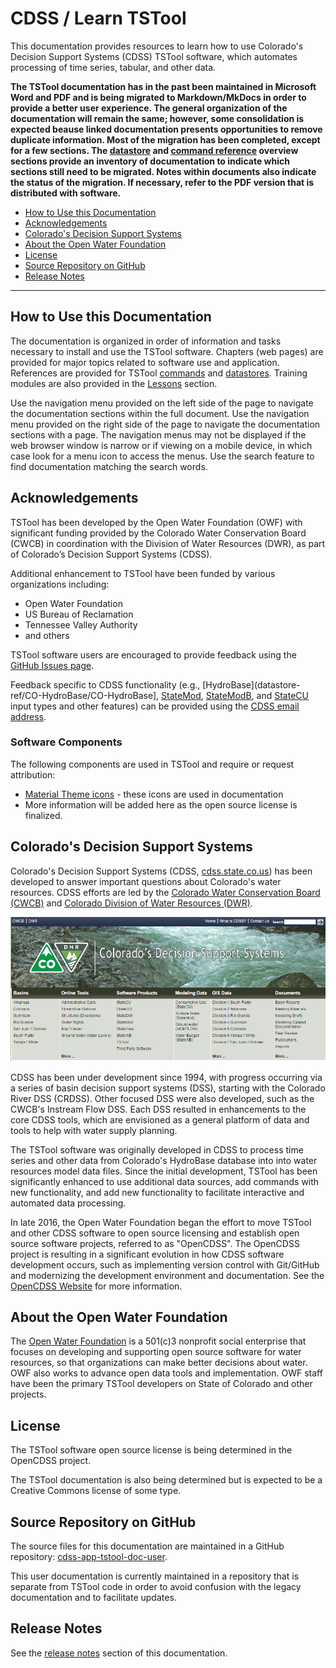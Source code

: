 # CDSS / Learn TSTool #

This documentation provides resources to learn how to use
Colorado's Decision Support Systems (CDSS) TSTool software,
which automates processing of time series, tabular, and other data.

**The TSTool documentation has in the past been maintained in Microsoft Word and PDF
and is being migrated to Markdown/MkDocs in order to provide a better user experience.
The general organization of the documentation will remain the same; however,
some consolidation is expected beause linked documentation presents opportunities to remove duplicate information.
Most of the migration has been completed, except for a few sections.
The [datastore](datastore-ref/overview) and
[command reference](command-ref/overview#command-list) overview sections provide an
inventory of documentation to indicate which sections still need to be migrated.
Notes within documents also indicate the status of the migration.
If necessary, refer to the PDF version that is distributed with software.**

* [How to Use this Documentation](#how-to-use-this-documentation)
* [Acknowledgements](#acknowledgements)
* [Colorado's Decision Support Systems](#colorados-decision-support-systems)
* [About the Open Water Foundation](#about-the-open-water-foundation)
* [License](#license)
* [Source Repository on GitHub](#source-repository-on-github)
* [Release Notes](#release-notes)

----------------

## How to Use this Documentation ##

The documentation is organized in order of information and tasks necessary to install and use the TSTool software.
Chapters (web pages) are provided for major topics related to software use and application.
References are provided for TSTool [commands](command-ref/overview) and [datastores](datastore-ref/overview).
Training modules are also provided in the [Lessons](lessons/overview) section.

Use the navigation menu provided on the left side of the page to navigate the documentation sections within the full document.
Use the navigation menu provided on the right side of the page to navigate the documentation sections with a page.
The navigation menus may not be displayed if the web browser window is narrow or if viewing on a mobile device,
in which case look for a menu icon to access the menus.
Use the search feature to find documentation matching the search words.

## Acknowledgements

TSTool has been developed by the Open Water Foundation (OWF) with significant
funding provided by the Colorado Water Conservation Board (CWCB)
in coordination with the Division of Water Resources (DWR),
as part of Colorado’s Decision Support Systems (CDSS).

Additional enhancement to TSTool have been funded by various organizations including:

* Open Water Foundation
* US Bureau of Reclamation
* Tennessee Valley Authority
* and others

TSTool software users are encouraged to provide feedback using the
[GitHub Issues page](https://github.com/OpenWaterFoundation/cdss-app-tstool-main/issues).

Feedback specific to CDSS functionality (e.g.,
[HydroBase](datastore-ref/CO-HydroBase/CO-HydroBase],
[StateMod](datastore-ref/StateMod),
[StateModB](datastore-ref/StateModB), and
[StateCU](datastore-ref/StateCU) input types and other features)
can be provided using the [CDSS email address](mailto:cdss@state.co.us).

### Software Components

The following components are used in TSTool and require or request attribution:

* [Material Theme icons](https://material.io/icons/) - these icons are used in documentation
* More information will be added here as the open source license is finalized.

## Colorado's Decision Support Systems ##

Colorado's Decision Support Systems (CDSS, [cdss.state.co.us](http://cdss.state.co.us))
has been developed to answer important questions about Colorado's water resources.
CDSS efforts are led by the [Colorado Water Conservation Board (CWCB)](http://cwcb.state.co.us)
and [Colorado Division of Water Resources (DWR)](http://water.state.co.us).

![CDSS Website](index-images/CDSS-website.png)

CDSS has been under development since 1994, with progress occurring via a series of basin
decision support systems (DSS), starting with the Colorado River DSS (CRDSS).
Other focused DSS were also developed, such as the CWCB's Instream Flow DSS.
Each DSS resulted in enhancements to the core CDSS tools,
which are envisioned as a general platform of data and tools to help with water supply planning.

The TSTool software was originally developed in CDSS to process time series and other data
from Colorado's HydroBase database into into water resources model data files.
Since the initial development, TSTool has been significantly enhanced to use additional data sources,
add commands with new functionality, and add new functionality to facilitate interactive
and automated data processing.

In late 2016, the Open Water Foundation began the effort to move TSTool and other CDSS software to open source licensing
and establish open source software projects, referred to as "OpenCDSS".
The OpenCDSS project is resulting in a significant evolution in how CDSS software development occurs,
such as implementing version control with Git/GitHub and modernizing the development environment and documentation.
See the [OpenCDSS Website](http://learn.openwaterfoundation.org/cdss-website-opencdss/) for more information.

## About the Open Water Foundation ##

The [Open Water Foundation](http://openwaterfoundation.org) is a 501(c)3 nonprofit social enterprise that focuses
on developing and supporting open source software for water resources,
so that organizations can make better decisions about water.
OWF also works to advance open data tools and implementation.
OWF staff have been the primary TSTool developers on State of Colorado and other projects.

## License ##

The TSTool software open source license is being determined in the OpenCDSS project.

The TSTool documentation is also being determined but is expected to be a Creative Commons license of some type.

## Source Repository on GitHub ##

The source files for this documentation are maintained in a GitHub repository:
[cdss-app-tstool-doc-user](https://github.com/OpenWaterFoundation/cdss-app-tstool-doc-user).

This user documentation is currently maintained in a repository that is separate from TSTool code
in order to avoid confusion with the legacy documentation and to facilitate updates.

## Release Notes ##

See the [release notes](appendix-release-notes/release-notes) section of this documentation.
